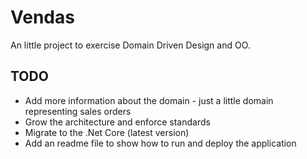 # Vendas

An little project to exercise Domain Driven Design and OO.

## TODO

* Add more information about the domain - just a little domain representing sales orders
* Grow the architecture and enforce standards
* Migrate to the .Net Core (latest version)
* Add an readme file to show how to run and deploy the application